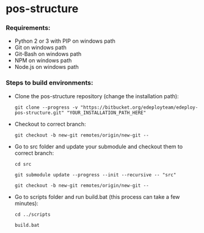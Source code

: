 # **pos-structure**


### **Requirements:**
 * Python 2 or 3 with PIP on windows path
 * Git on windows path
 * Git-Bash on windows path
 * NPM on windows path
 * Node.js on windows path
 
 
### **Steps to build environments:**

 - Clone the pos-structure repository (change the installation path):
 
    ```
    git clone --progress -v "https://bitbucket.org/edeployteam/edeploy-pos-structure.git" "YOUR_INSTALLATION_PATH_HERE" 
    ```
    
 - Checkout to correct branch:
 
    ```
    git checkout -b new-git remotes/origin/new-git -- 
    ```
    
 - Go to src folder and update your submodule and checkout them to correct branch:
 
    ``` 
    cd src
    
    git submodule update --progress --init --recursive -- "src"
    
    git checkout -b new-git remotes/origin/new-git -- 
    ```
    
 - Go to scripts folder and run build.bat (this process can take a few minutes):
 
    ```
    cd ../scripts
    
    build.bat
    ```
    